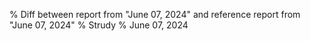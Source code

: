 % Diff between report from "June 07, 2024" and reference report from "June 07, 2024"
% Strudy
% June 07, 2024



